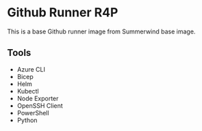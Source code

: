 # Github Runner R4P

This is a base Github runner image from Summerwind base image.

## Tools
- Azure CLI
- Bicep
- Helm
- Kubectl
- Node Exporter
- OpenSSH Client
- PowerShell
- Python
